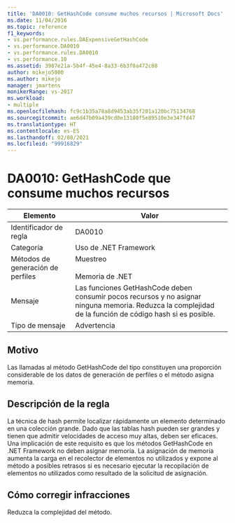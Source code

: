 ```yaml
---
title: 'DA0010: GetHashCode consume muchos recursos | Microsoft Docs'
ms.date: 11/04/2016
ms.topic: reference
f1_keywords:
- vs.performance.rules.DAExpensiveGetHashCode
- vs.performance.DA0010
- vs.performance.rules.DA0010
- vs.performance.10
ms.assetid: 3987e21a-5b4f-45e4-8a33-6b3f0a472c08
author: mikejo5000
ms.author: mikejo
manager: jmartens
monikerRange: vs-2017
ms.workload:
- multiple
ms.openlocfilehash: fc9c1b35a78a8d9453ab35f201a120bc75134768
ms.sourcegitcommit: ae6d47b09a439cd0e13180f5e89510e3e347fd47
ms.translationtype: HT
ms.contentlocale: es-ES
ms.lasthandoff: 02/08/2021
ms.locfileid: "99916829"
---
```

# <a name="da0010-expensive-gethashcode"></a>DA0010: GetHashCode que consume muchos recursos

|Elemento|Valor|
|-|-|
|Identificador de regla|DA0010|
|Categoría|Uso de .NET Framework|
|Métodos de generación de perfiles|Muestreo<br /><br /> Memoria de .NET|
|Mensaje|Las funciones GetHashCode deben consumir pocos recursos y no asignar ninguna memoria. Reduzca la complejidad de la función de código hash si es posible.|
|Tipo de mensaje|Advertencia|

## <a name="cause"></a>Motivo
 Las llamadas al método GetHashCode del tipo constituyen una proporción considerable de los datos de generación de perfiles o el método asigna memoria.

## <a name="rule-description"></a>Descripción de la regla
 La técnica de hash permite localizar rápidamente un elemento determinado en una colección grande. Dado que las tablas hash pueden ser grandes y tienen que admitir velocidades de acceso muy altas, deben ser eficaces. Una implicación de este requisito es que los métodos GetHashCode en .NET Framework no deben asignar memoria. La asignación de memoria aumenta la carga en el recolector de elementos no utilizados y expone al método a posibles retrasos si es necesario ejecutar la recopilación de elementos no utilizados como resultado de la solicitud de asignación.

## <a name="how-to-fix-violations"></a>Cómo corregir infracciones
 Reduzca la complejidad del método.
